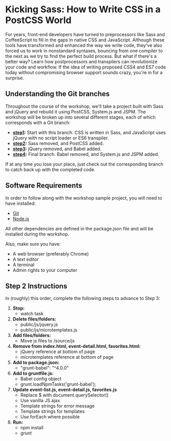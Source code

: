 # Kicking Sass: How to Write CSS in a PostCSS World

For years, front-end developers have turned to preprocessors like Sass and CoffeeScript to fill in the gaps in native CSS and JavaScript. Although these tools have transformed and enhanced the way we write code, they've also forced us to work in nonstandard syntaxes, bouncing from one compiler to the next as we try to find the perfect build process. But what if there's a better way? Learn how postprocessors and transpilers can revolutionize your code and workflow. If the idea of writing proposed CSS4 and ES7 code today without compromising browser support sounds crazy, you're in for a surprise.

## Understanding the Git branches
Throughout the course of the workshop, we'll take a project built with Sass and jQuery and rebuild it using PostCSS, System.js and JSPM. The workshop will be broken up into several different stages, each of which corresponds with a Git branch:

* **[step1](https://github.com/degdigital/kickingsass):** Start with this branch. CSS is written in Sass, and JavaScript uses jQuery with no script loader or ES6 transpiler.
* **[step2](https://github.com/degdigital/kickingsass/tree/step2):** Sass removed, and PostCSS added.
* **[step3](https://github.com/degdigital/kickingsass/tree/step3):** jQuery removed, and Babel added.
* **[step4](https://github.com/degdigital/kickingsass/tree/step4):** Final branch. Babel removed, and System.js and JSPM added.

If at any time you lose your place, just check out the corresponding branch to catch back up with the completed code.

## Software Requirements

In order to follow along with the workshop sample project, you will need to have installed:

* [Git](https://git-scm.com/)
* [Node.js](https://nodejs.org/en/)

All other dependencies are defined in the package.json file and will be installed during the workshop.

Also, make sure you have:
* A web browser (preferably Chrome)
* A text editor
* A terminal
* Admin rights to your computer

## Step 2 Instructions
In (roughly) this order, complete the following steps to advance to Step 3:

1. **Stop:**
    * watch task
2. **Delete files/folders:**
    * public/js/jquery.js
    * public/js/microtemplates.js
3. **Add files/folders:**
    * Move js files to /source/js
4. **Remove from index.html, event-detail.html, favorites.html:**
    * jQuery reference at bottom of page
    * microtemplates reference at bottom of page
5. **Add to package.json:**
    * "grunt-babel": "^4.0.0"
6. **Add to gruntfile.js:**
    * Babel config object
    * grunt.loadNpmTasks('grunt-babel');
7. **Update event-list.js, event-detail.js, favorites.js**
    * Replace $ with document.querySelector()
    * Use vanilla JS ajax
    * Template strings for error message
    * Template strings for templates
    * Use forEach where possible
8. **Run:**
    * npm install
    * grunt